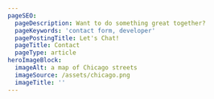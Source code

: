 ```yaml
---
pageSEO:
  pageDescription: Want to do something great together?
  pageKeywords: 'contact form, developer'
  pagePostingTitle: Let's Chat!
  pageTitle: Contact
  pageType: article
heroImageBlock:
  imageAlt: a map of Chicago streets
  imageSource: /assets/chicago.png
  imageTitle: ''
---
```


